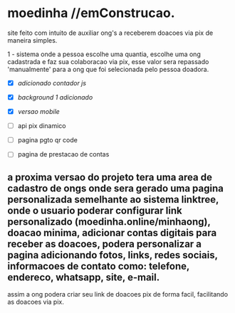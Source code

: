 # moedinha //emConstrucao.
 
site feito com intuito de auxiliar ong's a receberem doacoes via pix de maneira simples.

1 - sistema onde a pessoa escolhe uma quantia, escolhe uma ong cadastrada e faz sua colaboracao via pix, esse valor sera repassado 'manualmente' para a ong que foi selecionada pelo pessoa doadora.


- [x] _adicionado contador js_
- [x] _background 1 adicionado_
- [x] _versao mobile_
- [ ] api pix dinamico
- [ ] pagina pgto qr code
- [ ] pagina de prestacao de contas


## a proxima versao do projeto tera uma area de cadastro de ongs onde sera gerado uma pagina personalizada semelhante ao sistema linktree, onde o usuario poderar configurar link personalizado (moedinha.online/minhaong), doacao minima, adicionar contas digitais para receber as doacoes, podera personalizar a pagina adicionando fotos, links, redes sociais, informacoes de contato como: telefone, endereco, whatsapp, site, e-mail. 

assim a ong podera criar seu link de doacoes pix de forma facil, facilitando as doacoes via pix.  
